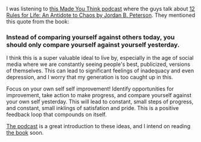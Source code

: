 I was listening to [this Made You Think podcast](https://madeyouthinkpodcast.com/12-rules-for-life-by-dr-jordan-b-peterson/) where the guys talk about [12 Rules for Life: An Antidote to Chaos by Jordan B. Peterson](https://www.amazon.com/12-Rules-Life-Antidote-Chaos/dp/0345816021/ref=asap_bc?ie=UTF8/). They mentioned this quote from the book:

### Instead of comparing yourself against others today, you should only compare yourself against yourself yesterday.

I think this is a super valuable ideal to live by, especially in the age of social media where we are constantly seeing people's best, publicized, versions of themselves. This can lead to significant feelings of inadequacy and even depression, and I worry that my generation is too caught up in this. 

Focus on your own self self improvement! Identify opportunities for improvement, take action to make progress, and compare yourself against your own self yesterday. This will lead to constant, small steps of progress, and constant, small inklings of satisfation and pride. This is a positive feedback loop that compounds on itself.

[The podcast](https://madeyouthinkpodcast.com/12-rules-for-life-by-dr-jordan-b-peterson/) is a great introduction to these ideas, and I intend on reading [the book](https://www.amazon.com/12-Rules-Life-Antidote-Chaos/dp/0345816021/ref=asap_bc?ie=UTF8/) soon.
